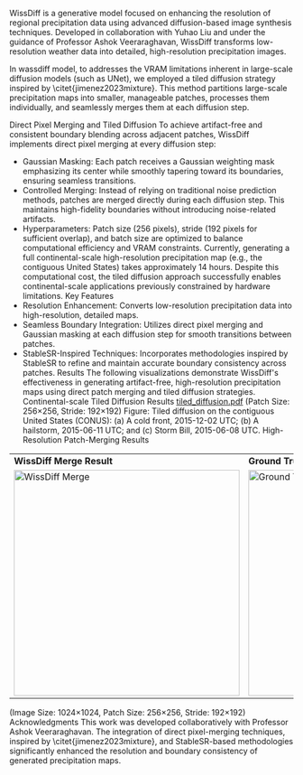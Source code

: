 WissDiff is a generative model focused on enhancing the resolution of regional precipitation data using advanced diffusion-based image synthesis techniques. Developed in collaboration with Yuhao Liu and under the guidance of Professor Ashok Veeraraghavan, WissDiff transforms low-resolution weather data into detailed, high-resolution precipitation images.

In wassdiff model, to addresses the VRAM limitations inherent in large-scale diffusion models (such as UNet), we employed a tiled diffusion strategy inspired by \citet{jimenez2023mixture}. This method partitions large-scale precipitation maps into smaller, manageable patches, processes them individually, and seamlessly merges them at each diffusion step.

Direct Pixel Merging and Tiled Diffusion
To achieve artifact-free and consistent boundary blending across adjacent patches, WissDiff implements direct pixel merging at every diffusion step:
* Gaussian Masking: Each patch receives a Gaussian weighting mask emphasizing its center while smoothly tapering toward its boundaries, ensuring seamless transitions.
* Controlled Merging: Instead of relying on traditional noise prediction methods, patches are merged directly during each diffusion step. This maintains high-fidelity boundaries without introducing noise-related artifacts.
* Hyperparameters: Patch size (256 pixels), stride (192 pixels for sufficient overlap), and batch size are optimized to balance computational efficiency and VRAM constraints.
Currently, generating a full continental-scale high-resolution precipitation map (e.g., the contiguous United States) takes approximately 14 hours. Despite this computational cost, the tiled diffusion approach successfully enables continental-scale applications previously constrained by hardware limitations.
Key Features
* Resolution Enhancement: Converts low-resolution precipitation data into high-resolution, detailed maps.
* Seamless Boundary Integration: Utilizes direct pixel merging and Gaussian masking at each diffusion step for smooth transitions between patches.
* StableSR-Inspired Techniques: Incorporates methodologies inspired by StableSR to refine and maintain accurate boundary consistency across patches.
Results
The following visualizations demonstrate WissDiff's effectiveness in generating artifact-free, high-resolution precipitation maps using direct patch merging and tiled diffusion strategies.
Continental-scale Tiled Diffusion Results
[tiled_diffusion.pdf](https://github.com/user-attachments/files/19579103/tiled_diffusion.pdf)
(Patch Size: 256×256, Stride: 192×192)
Figure: Tiled diffusion on the contiguous United States (CONUS): (a) A cold front, 2015-12-02 UTC; (b) A hailstorm, 2015-06-11 UTC; and (c) Storm Bill, 2015-06-08 UTC.
High-Resolution Patch-Merging Results
<table> <tr> <td><strong>WissDiff Merge Result</strong></td> <td><strong>Ground Truth</strong></td> </tr> <tr> <td><img src="https://github.com/user-attachments/assets/7def1d16-724e-4353-ba20-9bfa7864ba8b" width="400" alt="WissDiff Merge"></td> <td><img src="https://github.com/user-attachments/assets/eb47a03f-2004-4b49-a6b4-3309f16debcf" width="400" alt="Ground Truth"></td> </tr> </table>
(Image Size: 1024×1024, Patch Size: 256×256, Stride: 192×192)
Acknowledgments
This work was developed collaboratively with Professor Ashok Veeraraghavan. The integration of direct pixel-merging techniques, inspired by \citet{jimenez2023mixture}, and StableSR-based methodologies significantly enhanced the resolution and boundary consistency of generated precipitation maps.


